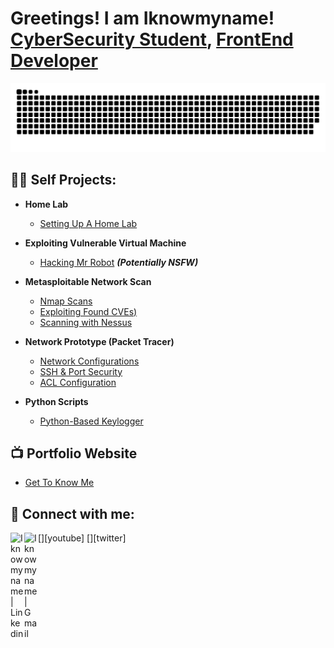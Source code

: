 <h1>Greetings! I am Iknowmyname! <br/><a href="https://github.com/iknowmyname">CyberSecurity Student</a>, <a href="https://www.linkedin.com/in/joshmadakor/">FrontEnd Developer</a></h1>

<div align="center">
  <img  src="https://github.com/1999AZZAR/1999AZZAR/blob/main/resources/img/grid-snake.svg"
       alt="snake" /></a>
</div>

<h2>👨‍💻 Self Projects:</h2>

- <b>Home Lab</b>
  - [Setting Up A Home Lab](https://github.com/joshmadakor1/Algorithms-Practice)
- <b>Exploiting Vulnerable Virtual Machine</b>
  - [Hacking Mr Robot](https://github.com/joshmadakor1/4chan-Image-Analysis-Middleware-C964) <b><i>(Potentially NSFW)</b></i>
- <b>Metasploitable Network Scan</b>
  - [Nmap Scans](https://github.com/joshmadakor1/Sentinel-Lab)
  - [Exploiting Found CVEs)](https://github.com/joshmadakor1/Jwipe.PowerShell)
  - [Scanning with Nessus](https://github.com/joshmadakor1/AD_PS)

- <b>Network Prototype (Packet Tracer)</b>
  - [Network Configurations](https://github.com/joshmadakor1/EncrypterPOC)
  - [SSH & Port Security](https://github.com/joshmadakor1/DecrypterPOC)
  - [ACL Configuration](https://github.com/joshmadakor1/Key-Logger-With-Email)
- <b>Python Scripts </b>
  - [Python-Based Keylogger](https://github.com/joshmadakor1/Package-Delivery-Pathfinding-Algorithm)

<h2>📺 Portfolio Website</h2>

- [Get To Know Me](https://www.youtube.com/watch?v=a83ASGn_V_s)
<!-- - [A Day in the Life of a Cybersecurity Anayst](https://www.youtube.com/watch?v=uHy3oM7NnoU)
- [How to Create a KeyLogger (C#)](https://www.youtube.com/watch?v=N-L9hklSlNk)
- [Ransomware Demonstration (C#)](https://www.youtube.com/watch?v=OfvdQeh79s0)
- [Is WGU Legit?](https://www.youtube.com/watch?v=E2MwRWxDBkA)
-->

<h2> 🤳 Connect with me:</h2>

[<img align="left" alt="Iknowmyname | Linkedin" width="22px" src="https://cdn.jsdelivr.net/npm/simple-icons@v3/icons/youtube.svg" />][youtube]
[<img align="left" alt="Iknowmyname | Gmail" width="22px" src="https://cdn.jsdelivr.net/npm/simple-icons@v3/icons/twitter.svg" />][twitter]


[linkedin]: https://linkedin.com/in/joshmadakor

<!--
**joshmadakor1/joshmadakor1** is a ✨ _special_ ✨ repository because its `README.md` (this file) appears on your GitHub profile.

Here are some ideas to get you started:

- 🔭 I’m currently working on ...
- 🌱 I’m currently learning ...
- 👯 I’m looking to collaborate on ...
- 🤔 I’m looking for help with ...
- 💬 Ask me about ...
- 📫 How to reach me: ...
- 😄 Pronouns: ...
- ⚡ Fun fact: ...
-->
